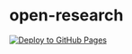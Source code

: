 # open-research

[![Deploy to GitHub Pages](https://github.com/S3890442/open-research/actions/workflows/deploy.yml/badge.svg)](https://github.com/S3890442/open-research/actions/workflows/deploy.yml)